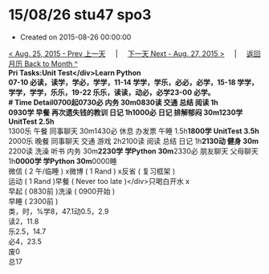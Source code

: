 # 15/08/26 stu47 spo3

* Created on 2015-08-26 00:00:00

[&lt; Aug. 25, 2015 - Prev 上一天](d25.md)     \|     [下一天 Next - Aug. 27, 2015 &gt;](d27.md)     \|     [返回月历 Back to Month ^](index.md)   
**Pri Tasks:**Unit Test&lt;/div&gt;Learn Python  
07-10 必读，读学，学必，学学，11-14 学学，学乐，必必，必学，15-18 学学，学学，学学，乐乐，19-22 乐乐，读读，动必，必学23-00 必学。  
**\# Time Detail**0700起0730必 内务 30m0830读 交通 总结 阅读 1h  
**0930学 早餐 再次遗失钱的教训 日记 1h**1000必 日记 排解郁闷 30m**1230学 UnitTest 2.5h**  
1300乐 午餐 同事聊天 30m1430必 休息 办发票 午睡 1.5h**1800学 UnitTest 3.5h**  
2000乐 晚餐 同事聊天 交通 游戏 2h2100读 阅读 总结 日记 1h**2130动 健身 30m**  
2200读 洗澡 听书 内务 30m**2230学 学Python 30m**2330必 朋友聊天 父母聊天 1h**0000学 学Python 30m**0000睡  
微信 \( 2 午/临睡 \) x微博 \( 1 Rand \) x反省 \( 复习框架 \)  
运动 \( 1 Rand \)早餐 \( Never too late \)&lt;/div&gt;只喝白开水 x  
早起 \( 0830前 \)洗澡 \( 0900开始 \)  
早睡 \( 2300前 \)  
类，时，%学8，47.1动0.5，2.9  
读2，11.8  
乐2.5，14.7  
必4，23.5  
废0  
总17

